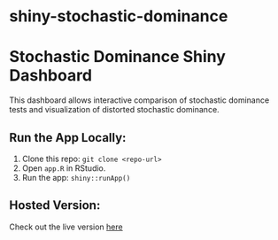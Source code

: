 # shiny-stochastic-dominance
# Stochastic Dominance Shiny Dashboard

This dashboard allows interactive comparison of stochastic dominance tests and visualization of distorted stochastic dominance.

## Run the App Locally:
1. Clone this repo: `git clone <repo-url>`
2. Open `app.R` in RStudio.
3. Run the app: `shiny::runApp()`

## Hosted Version:
Check out the live version [here](https://<your-username>.shinyapps.io/<app-name>/)
